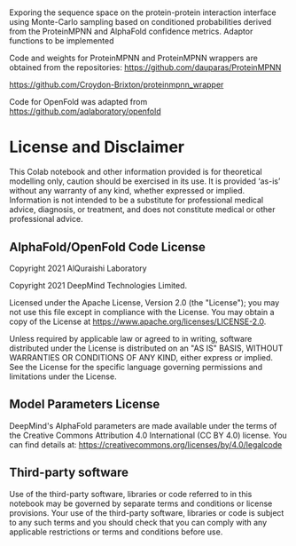 #

Exporing the sequence space on the protein-protein interaction interface using Monte-Carlo sampling based on conditioned probabilities derived from the ProteinMPNN and AlphaFold confidence metrics.
Adaptor functions to be implemented


Code and weights for ProteinMPNN and ProteinMPNN wrappers are obtained from the repositories:
https://github.com/dauparas/ProteinMPNN

https://github.com/Croydon-Brixton/proteinmpnn_wrapper

Code for OpenFold was adapted from https://github.com/aqlaboratory/openfold

# License and Disclaimer

This Colab notebook and other information provided is for theoretical modelling only, caution should be exercised in its use. It is provided ‘as-is’ without any warranty of any kind, whether expressed or implied. Information is not intended to be a substitute for professional medical advice, diagnosis, or treatment, and does not constitute medical or other professional advice.

## AlphaFold/OpenFold Code License

Copyright 2021 AlQuraishi Laboratory

Copyright 2021 DeepMind Technologies Limited.

Licensed under the Apache License, Version 2.0 (the "License"); you may not use this file except in compliance with the License. You may obtain a copy of the License at https://www.apache.org/licenses/LICENSE-2.0.

Unless required by applicable law or agreed to in writing, software distributed under the License is distributed on an "AS IS" BASIS, WITHOUT WARRANTIES OR CONDITIONS OF ANY KIND, either express or implied. See the License for the specific language governing permissions and limitations under the License.

## Model Parameters License

DeepMind's AlphaFold parameters are made available under the terms of the Creative Commons Attribution 4.0 International (CC BY 4.0) license. You can find details at: https://creativecommons.org/licenses/by/4.0/legalcode


## Third-party software

Use of the third-party software, libraries or code referred to in this notebook may be governed by separate terms and conditions or license provisions. Your use of the third-party software, libraries or code is subject to any such terms and you should check that you can comply with any applicable restrictions or terms and conditions before use.
